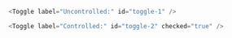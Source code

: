 ```js
<Toggle label="Uncontrolled:" id="toggle-1" />
```

```js
<Toggle label="Controlled:" id="toggle-2" checked="true" />
```
